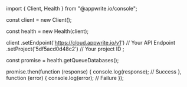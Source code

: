 import { Client,  Health } from "@appwrite.io/console";

const client = new Client();

const health = new Health(client);

client
    .setEndpoint('https://cloud.appwrite.io/v1') // Your API Endpoint
    .setProject('5df5acd0d48c2') // Your project ID
;

const promise = health.getQueueDatabases();

promise.then(function (response) {
    console.log(response); // Success
}, function (error) {
    console.log(error); // Failure
});